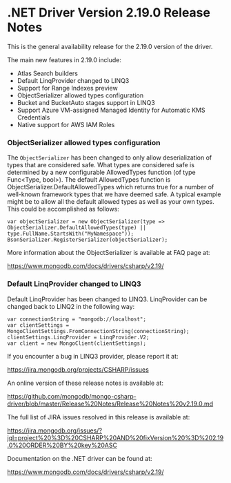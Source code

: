 # .NET Driver Version 2.19.0 Release Notes

This is the general availability release for the 2.19.0 version of the driver.

The main new features in 2.19.0 include:

* Atlas Search builders
* Default LinqProvider changed to LINQ3
* Support for Range Indexes preview
* ObjectSerializer allowed types configuration
* Bucket and BucketAuto stages support in LINQ3
* Support Azure VM-assigned Managed Identity for Automatic KMS Credentials
* Native support for AWS IAM Roles

### ObjectSerializer allowed types configuration

The `ObjectSerializer` has been changed to only allow deserialization of types that are considered safe. 
What types are considered safe is determined by a new configurable AllowedTypes function (of type Func<Type, bool>).
The default AllowedTypes function is ObjectSerializer.DefaultAllowedTypes which returns true for a number of well-known framework types that we have deemed safe.
A typical example might be to allow all the default allowed types as well as your own types. This could be accomplished as follows:

```
var objectSerializer = new ObjectSerializer(type => ObjectSerializer.DefaultAllowedTypes(type) || type.FullName.StartsWith("MyNamespace"));
BsonSerializer.RegisterSerializer(objectSerializer);
```

More information about the ObjectSerializer is available at FAQ page at:

https://www.mongodb.com/docs/drivers/csharp/v2.19/


### Default LinqProvider changed to LINQ3
Default LinqProvider has been changed to LINQ3.
LinqProvider can be changed back to LINQ2 in the following way:

```
var connectionString = "mongodb://localhost";
var clientSettings = MongoClientSettings.FromConnectionString(connectionString);
clientSettings.LinqProvider = LinqProvider.V2;
var client = new MongoClient(clientSettings);
```
If you encounter a bug in LINQ3 provider, please report it at:

https://jira.mongodb.org/projects/CSHARP/issues

An online version of these release notes is available at:

https://github.com/mongodb/mongo-csharp-driver/blob/master/Release%20Notes/Release%20Notes%20v2.19.0.md

The full list of JIRA issues resolved in this release is available at:

https://jira.mongodb.org/issues/?jql=project%20%3D%20CSHARP%20AND%20fixVersion%20%3D%202.19.0%20ORDER%20BY%20key%20ASC

Documentation on the .NET driver can be found at:

https://www.mongodb.com/docs/drivers/csharp/v2.19/
